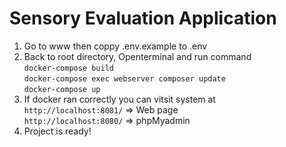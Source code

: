  # Sensory Evaluation Application
 1. Go to www then coppy .env.example to .env
 2. Back to root directory, Openterminal and run command<br/>
 	`docker-compose build`<br/>
 	`docker-compose exec webserver composer update`<br/>
	`docker-compose up`
 3. If docker ran correctly you can vitsit system at<br/>
	`http://localhost:8081/` => Web page<br/>
	`http://localhost:8080/` => phpMyadmin
 4. Project is ready!
